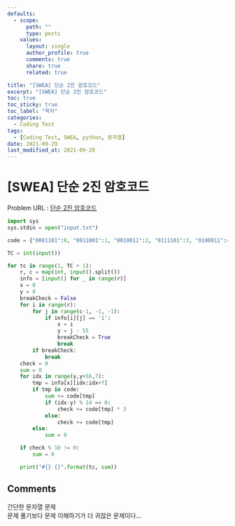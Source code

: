 ```yaml
---
defaults:
  - scope:
      path: ""
      type: posts
    values:
      layout: single
      author_profile: true
      comments: true
      share: true
      related: true

title: "[SWEA] 단순 2진 암호코드"
excerpt: "[SWEA] 단순 2진 암호코드"
toc: true
toc_sticky: true
toc_label: "목차"
categories:
  - Coding Test
tags:
  - [Coding Test, SWEA, python, 문자열]
date: 2021-09-29
last_modified_at: 2021-09-29
---
```

# [SWEA] 단순 2진 암호코드

Problem URL : [단순 2진 암호코드](https://swexpertacademy.com/main/code/problem/problemDetail.do?contestProbId=AV15FZuqAL4CFAYD&categoryId=AV15FZuqAL4CFAYD&categoryType=CODE&problemTitle=1240&orderBy=FIRST_REG_DATETIME&selectCodeLang=ALL&select-1=&pageSize=10&pageIndex=1&&&&&&&&&)

```python
import sys
sys.stdin = open("input.txt")

code = {"0001101":0, "0011001":1, "0010011":2, "0111101":3, "0100011":4, "0110001":5, "0101111":6, "0111011":7, "0110111":8, "0001011":9}

TC = int(input())

for tc in range(1, TC + 1):
    r, c = map(int, input().split())
    info = [input() for _ in range(r)]
    x = 0
    y = 0
    breakCheck = False
    for i in range(r):
        for j in range(c-1, -1, -1):
            if info[i][j] == '1':
                x = i
                y = j - 55
                breakCheck = True
                break
        if breakCheck:
            break
    check = 0
    sum = 0
    for idx in range(y,y+56,7):
        tmp = info[x][idx:idx+7]
        if tmp in code:
            sum += code[tmp]
            if (idx-y) % 14 == 0:
                check += code[tmp] * 3
            else:
                check += code[tmp]
        else:
            sum = 0

    if check % 10 != 0:
        sum = 0

    print("#{} {}".format(tc, sum))

```
## Comments
간단한 문자열 문제  
문제 풀기보다 문제 이해하기가 더 귀찮은 문제이다...
